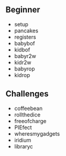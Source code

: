 ## Beginner
- setup
- pancakes
- registers
- babybof
- kidbof
- babyr2w
- kidr2w
- babyrop
- kidrop

## Challenges
- coffeebean
- rollthedice
- freeofcharge
- PIEfect
- wheresmygadgets
- iridium
- libraryc


